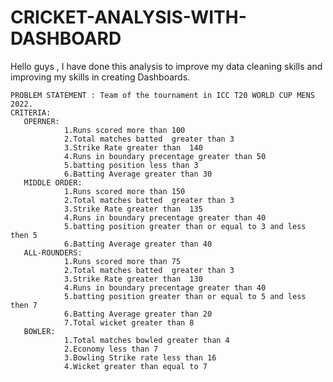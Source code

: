 # CRICKET-ANALYSIS-WITH-DASHBOARD
Hello guys ,
    I have done this analysis to improve my data cleaning skills and improving my skills in creating Dashboards.
    
    PROBLEM STATEMENT : Team of the tournament in ICC T20 WORLD CUP MENS 2022.
    CRITERIA:
       OPERNER:
                1.Runs scored more than 100
                2.Total matches batted  greater than 3
                3.Strike Rate greater than  140
                4.Runs in boundary precentage greater than 50
                5.batting position less than 3
                6.Batting Average greater than 30
       MIDDLE ORDER:
                1.Runs scored more than 150
                2.Total matches batted  greater than 3
                3.Strike Rate greater than  135
                4.Runs in boundary precentage greater than 40
                5.batting position greater than or equal to 3 and less then 5
                6.Batting Average greater than 40
       ALL-ROUNDERS:
                1.Runs scored more than 75
                2.Total matches batted  greater than 3
                3.Strike Rate greater than  130
                4.Runs in boundary precentage greater than 40
                5.batting position greater than or equal to 5 and less then 7
                6.Batting Average greater than 20
                7.Total wicket greater than 8
       BOWLER:
                1.Total matches bowled greater than 4
                2.Economy less than 7
                3.Bowling Strike rate less than 16
                4.Wicket greater than equal to 7
